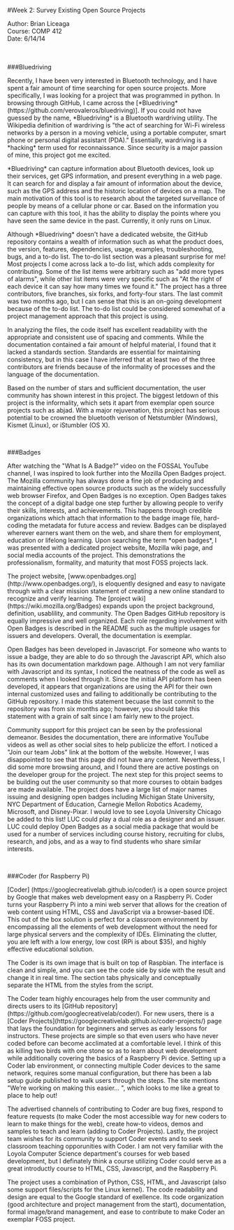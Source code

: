 #Week 2: Survey Existing Open Source Projects

Author: Brian Liceaga<br>
Course: COMP 412<br>
Date: 6/14/14<br>
<br><br>


###Bluedriving
<p>
Recently, I have been very interested in Bluetooth technology, and I have spent a fair amount of time searching for open source projects.  More specifically, I was looking for a project that was programmed in python.  In browsing through GitHub, I came across the [*Bluedriving* (https://github.com/verovaleros/bluedriving)].  If you could not have guessed by the name, *Bluedriving* is a Bluetooth wardriving utility.  The Wikipedia definition of wardriving is "the act of searching for Wi-Fi wireless networks by a person in a moving vehicle, using a portable computer, smart phone or personal digital assistant (PDA)." Essentially, wardriving is a *hacking* term used for reconnaissance. Since security is a major passion of mine, this project got me excited.
</p>

<p>
*Bluedriving* can capture information about Bluetooth devices, look up their services, get GPS information, and present everything in a web page. It can search for and display a fair amount of information about the device, such as the GPS address and the historic location of devices on a map. The main motivation of this tool is to research about the targeted surveillance of people by means of a cellular phone or car. Based on the information you can capture with this tool, it has the ability to display the points where you have seen the same device in the past. Currently, it only runs on Linux.
</p>

<p>
Although *Bluedriving* doesn't have a dedicated website, the GitHub repository contains a wealth of information such as what the product does, the version, features, dependencies, usage, examples, troubleshooting, bugs, and a to-do list.  The to-do list section was a pleasant surprise for me! Most projects I come across lack a to-do list, which adds complexity for contributing. Some of the list items were arbitrary such as "add more types of alarms", while other list items were very specific such as "At the right of each device it can say how many times we found it."  The project has a three contributors, five branches, six forks, and forty-four stars.  The last commit was two months ago, but I can sense that this is an on-going development because of the to-do list.  The to-do list could be considered somewhat of a project management approach that this project is using.  
</p>

<p>
In analyzing the files, the code itself has excellent readability with the appropriate and consistent use of spacing and comments.  While the documentation contained a fair amount of helpful material, I found that it lacked a standards section.  Standards are essential for maintaining consistency, but in this case I have inferred that at least two of the three contributors are friends because of the informality of processes and the language of the documentation.
</p>

<p>
Based on the number of stars and sufficient documentation, the user community has shown interest in this project.  The biggest letdown of this project is the informality, which sets it apart from exemplar open source projects such as abjad. With a major rejuvenation, this project has serious potential to be crowned the bluetooth verison of Netstumbler (Windows), Kismet (Linux), or iStumbler (OS X).
</p>
<br>

###Badges 

<p>
After watching the "What Is A Badge?" video on the FOSSAL YouTube channel, I was inspired to look further into the Mozilla Open Badges project.  The Mozilla community has always done a fine job of producing and maintaining effective open source products such as the widely successfully web browser Firefox, and Open Badges is no exception. Open Badges takes the concept of a digital badge one step further by allowing people to verify their skills, interests, and achievements. This happens through credible organizations which attach that information to the badge image file, hard-coding the metadata for future access and review. Badges can be displayed wherever earners want them on the web, and share them for employment, education or lifelong learning. Upon searching the term *open badges*, I was presented with a dedicated project website, Mozilla wiki page, and social media accounts of the project.  This demonstrations the professionalism, formality, and maturity that most FOSS projects lack. </p>

<p>
The project website, [www.openbadges.org] (http://www.openbadges.org/), is eloquently designed and easy to navigate through with a clear mission statement of creating a new online standard to recognize and verify learning. The [project wiki] (https://wiki.mozilla.org/Badges) expands upon the project background, definition, usablility, and community. The Open Badges GitHub repository is equally impressive and well organized.  Each role regarding involvement with Open Badges is described in the README such as the multiple usages for issuers and developers.  Overall, the documentation is exemplar.
</p>

<p>
Open Badges has been developed in Javascript. For someone who wants to issue a badge, they are able to do so through the Javascript API, which also has its own documentation markdown page.  Although I am not very familiar with Javascript and its syntax, I noticed the neatness of the code as well as comments when I looked through it. Since the initial API platform has been developed, it appears that organizations are using the API for their own internal customized uses and failing to additionally be contributing to the GitHub repository. I made this statement becuase the last commit to the repository was from six months ago; however, you should take this statement with a grain of salt since I am fairly new to the project.    
</p>

<p>
Community support for this project can be seen by the professional demeanor.  Besides the documentation, there are informative YouTube videos as well as other social sites to help publicize the effort. I noticed a "Join our team Jobs" link at the bottom of the website. However, I was disappointed to see that this page did not have any content. Nevertheless, I did some more browsing around, and I found there are active postings on the developer group for the project.  The next step for this project seems to be building out the user community so that more courses to obtain badges are made available.  The project does have a large list of major names issuing and designing open badges including Michigan State University, NYC Department of Education, Carnegie Mellon Robotics Academy, Microsoft, and Disney-Pixar.  I would love to see Loyola University Chicago be added to this list! LUC could play a dual role as a designer and an issuer.  LUC could deploy Open Badges as a social media package that would be used for a number of services including course history, recruiting for clubs, research, and jobs, and as a way to find students who share similar interests.   
</p>
<br>



###Coder (for Raspberry Pi)

<p>
[Coder] (https://googlecreativelab.github.io/coder/) is a open source project by Google that makes web development easy on a Raspberry Pi.  Coder turns your Raspberry Pi into a mini web server that allows for the creation of web content using HTML, CSS and JavaScript via a browser-based IDE.  This out of the box solution is perfect for a classroom environment by encompassing all the elements of web development without the need for large physical servers and the complexity of IDEs. Eliminating the clutter, you are left with a low energy, low cost (RPi is about $35), and highly effective educational solution.    
</p>

<p>
The Coder is its own image that is built on top of Raspbian.  The interface is clean and simple, and you can see the code side by side with the result and change it in real time. The section tabs physically and conceptually separate the HTML from the styles from the script.  
</p>

<p>
The Coder team highly encourages help from the user community and directs users to its [GitHub repository](https://github.com/googlecreativelab/coder/). For new users, there is a [Coder Projects](https://googlecreativelab.github.io/coder-projects/) page that lays the foundation for beginners and serves as early lessons for instructors.  These projects are simple so that even users who have never coded before can become acclimated at a comfortable level.  I think of this as killing two birds with one stone so as to learn about web development while additionally covering the basics of a Raspberry Pi device.  Setting up a Coder lab environment, or connecting multiple Coder devices to the same network, requires some manual configuration, but there has been a lab setup guide published to walk users through the steps. The site mentions "We’re working on making this easier... ", which looks to me like a great to place to help out!     
</p>

<p>
The advertised channels of contributing to Coder are bug fixes, respond to feature requests (to make Coder the most accessible way for new coders to learn to make things for the web), create how-to videos, demos and samples to teach and learn (adding to Coder Projects).  Lastly, the project team wishes for its community to support Coder events and to seek classroom teaching opporunities with Coder. I am not very familiar with the Loyola Computer Science department's courses for web based development, but I definately think a course  utilizing Coder could serve as a great introductly course to HTML, CSS, Javascript, and the Raspberry Pi.
</p>

<p>
The project uses a combination of Python, CSS, HTML, and Javascript (also some support files/scripts for the Linux kernel).  The code readability and design are equal to the Google standard of exellence. Its code organization (good architecture and project management from the start), documentation, formal image/brand management, and ease to contribute to make Coder an exemplar FOSS project.   
</p>
